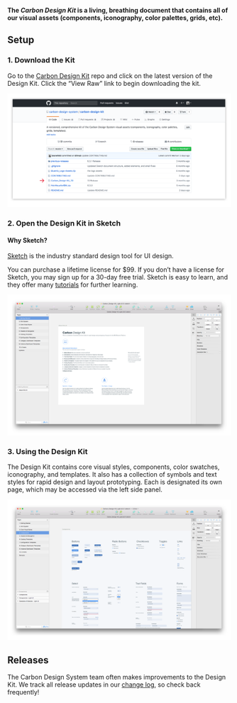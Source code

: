 **The _Carbon Design Kit_ is a living, breathing document that contains all of our visual assets (components, iconography, color palettes, grids, etc).**

## Setup

### 1. Download the Kit

Go to the <a href="https://github.com/carbon-design-system/carbon-design-kit" target=blank> Carbon Design Kit</a> repo and click on the latest version of the Design Kit. Click the “View Raw” link to begin downloading the kit.

![Download the Carbon Design Kit](images/designers-2.png)

### 2. Open the Design Kit in Sketch

#### Why Sketch?

<a href="https://www.sketchapp.com/" target=blank>Sketch</a> is the industry standard design tool for UI design.

You can purchase a lifetime license for $99. If you donʼt have a license for Sketch, you may sign up for a 30-day free trial. Sketch is easy to learn, and they offer many <a href="https://leveluptutorials.com/tutorials/sketch-3-tutorials" target=blank>tutorials</a> for further learning.

![Carbon Design Kit](images/designers-3.png)

### 3. Using the Design Kit

The Design Kit contains core visual styles, components, color swatches, iconography, and templates. It also has a collection of symbols and text styles for rapid design and layout prototyping. Each is designated its own page, which may be accessed via the left side panel.

![Carbon Design Kit](images/designers-4.png)

## Releases

The Carbon Design System team often makes improvements to the Design Kit. We track all release updates in our <a href="https://github.com/carbon-design-system/carbon-design-kit/tree/master/previous-releases" target=blank>change log</a>, so check back frequently!

